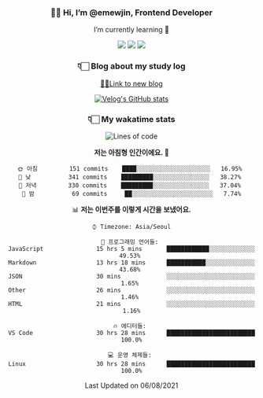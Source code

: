 <div align='center'>
  
### 👋🏻 Hi, I’m @emewjin, Frontend Developer 
I’m currently learning 🌱 
    
  <img src="https://img.shields.io/badge/javascript-F7DF1E?style=for-the-badge&logo=javascript&logoColor=black"/>
  <img src="https://img.shields.io/badge/react.js-61DAFB?style=for-the-badge&logo=react&logoColor=black"/>
    <img src="https://img.shields.io/badge/vue.js-4FC08D?style=for-the-badge&logo=vue.js&logoColor=white"/>

### 👇🏻 Blog about my study log
  [🏃🏻Link to new blog](https://emewjin.github.io/)  
  
 [![Velog's GitHub stats](https://velog-readme-stats.vercel.app/api?name=1703979&tag=javascript)](https://github.com/eungyeole/velog-readme-stats)


### 👇🏻 My wakatime stats  
  
<!--START_SECTION:waka-->
![Lines of code](https://img.shields.io/badge/%EC%A0%80%EB%8A%94%20%EC%97%AC%ED%83%9C%EA%B9%8C%EC%A7%80%20-118718%20%EC%A4%84%EC%9D%98%20%EC%BD%94%EB%93%9C%EB%A5%BC%20%EC%9E%91%EC%84%B1%ED%96%88%EC%96%B4%EC%9A%94.-blue)

**저는 아침형 인간이에요. 🐤** 

```text
🌞 아침         151 commits    ████░░░░░░░░░░░░░░░░░░░░░   16.95% 
🌆 낮　         341 commits    █████████░░░░░░░░░░░░░░░░   38.27% 
🌃 저녁         330 commits    █████████░░░░░░░░░░░░░░░░   37.04% 
🌙 밤　         69 commits     ██░░░░░░░░░░░░░░░░░░░░░░░   7.74%

```


📊 **저는 이번주를 이렇게 시간을 보냈어요.** 

```text
⌚︎ Timezone: Asia/Seoul

💬 프로그래밍 언어들: 
JavaScript               15 hrs 5 mins       ████████████░░░░░░░░░░░░░   49.53% 
Markdown                 13 hrs 18 mins      ███████████░░░░░░░░░░░░░░   43.68% 
JSON                     30 mins             ░░░░░░░░░░░░░░░░░░░░░░░░░   1.65% 
Other                    26 mins             ░░░░░░░░░░░░░░░░░░░░░░░░░   1.46% 
HTML                     21 mins             ░░░░░░░░░░░░░░░░░░░░░░░░░   1.16%

🔥 에디터들: 
VS Code                  30 hrs 28 mins      █████████████████████████   100.0%

💻 운영 체제들: 
Linux                    30 hrs 28 mins      █████████████████████████   100.0%

```


 Last Updated on 06/08/2021
<!--END_SECTION:waka-->
 </div>
<!---
Emewjin/Emewjin is a ✨ special ✨ repository because its `README.md` (this file) appears on your GitHub profile.
You can click the Preview link to take a look at your changes.
--->
